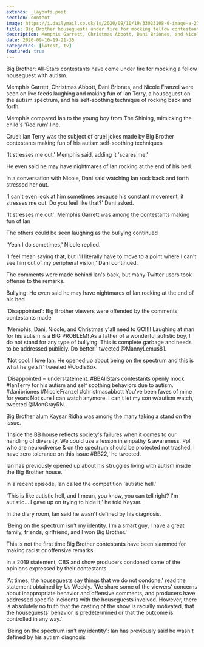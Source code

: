 ```yaml
---
extends: _layouts.post
section: content
image: https://i.dailymail.co.uk/1s/2020/09/10/19/33023108-0-image-a-27_1599761135959.jpg 
title: Big Brother houseguests under fire for mocking fellow contestant with autism 
description: Memphis Garrett, Christmas Abbott, Dani Briones, and Nicole Franzel were caught on the live feeds making fun of Ian Terry, a houseguest on the autism spectrum. 
date: 2020-09-10-19-21-35 
categories: [latest, tv] 
featured: true 
--- 
```

Big Brother: All-Stars contestants have come under fire for mocking a fellow houseguest with autism.

Memphis Garrett, Christmas Abbott, Dani Briones, and Nicole Franzel were seen on live feeds laughing and making fun of Ian Terry, a houseguest on the autism spectrum, and his self-soothing technique of rocking back and forth. 

Memphis compared Ian to the young boy from The Shining, mimicking the child's 'Red rum' line. 

Cruel: Ian Terry was the subject of cruel jokes made by Big Brother contestants making fun of his autism self-soothing techniques

'It stresses me out,' Memphis said, adding it 'scares me.' 

He even said he may have nightmares of Ian rocking at the end of his bed. 

In a conversation with Nicole, Dani said watching Ian rock back and forth stressed her out.

'I can't even look at him sometimes because his constant movement, it stresses me out. Do you feel like that?' Dani asked.

'It stresses me out': Memphis Garrett was among the contestants making fun of Ian 

The others could be seen laughing as the bullying continued 

'Yeah I do sometimes,' Nicole replied.

'I feel mean saying that, but I'll literally have to move to a point where I can't see him out of my peripheral vision,' Dani continued.

The comments were made behind Ian's back, but many Twitter users took offense to the remarks. 

Bullying: He even said he may have nightmares of Ian rocking at the end of his bed

'Disappointed': Big Brother viewers were offended by the comments contestants made

'Memphis, Dani, Nicole, and Christmas y'all need to GO!!!! Laughing at man for his autism is a BIG PROBLEM! As a father of a wonderful autistic boy, I do not stand for any type of bullying. This is complete garbage and needs to be addressed publicly. Do better!' tweeted @MannyLemus81.

'Not cool. I love Ian. He opened up about being on the spectrum and this is what he gets!?' tweeted @JodisBox.

'Disappointed = understatement. #BBAllStars contestants openly mock #IanTerry for his autism and self soothing behaviors due to autism. #danibriones #NicoleFranzel #christmasabbott You've been faves of mine for years Not sure I can watch anymore. I can't let my son w/autism watch,' tweeted @MonGrayRN.



Big Brother alum Kaysar Ridha was among the many taking a stand on the issue.

'Inside the BB house reflects society's failures when it comes to our handling of diversity. We could use a lesson in empathy & awareness. Ppl who are neurodiverse & on the spectrum should be protected not trashed. I have zero tolerance on this issue #BB22,' he tweeted.

Ian has previously opened up about his struggles living with autism inside the Big Brother house.

In a recent episode, Ian called the competition 'autistic hell.'





'This is like autistic hell, and I mean, you know, you can tell right? I'm autistic... I gave up on trying to hide it,' he told Kaysar. 

In the diary room, Ian said he wasn't defined by his diagnosis.

'Being on the spectrum isn't my identity. I'm a smart guy, I have a great family, friends, girlfriend, and I won Big Brother.'

This is not the first time Big Brother contestants have been slammed for making racist or offensive remarks.

In a 2019 statement, CBS and show producers condoned some of the opinions expressed by their contestants.

'At times, the houseguests say things that we do not condone,' read the statement obtained by Us Weekly. 'We share some of the viewers' concerns about inappropriate behavior and offensive comments, and producers have addressed specific incidents with the houseguests involved. However, there is absolutely no truth that the casting of the show is racially motivated, that the houseguests' behavior is predetermined or that the outcome is controlled in any way.'

'Being on the spectrum isn't my identity': Ian has previously said he wasn't defined by his autism diagnosis 

